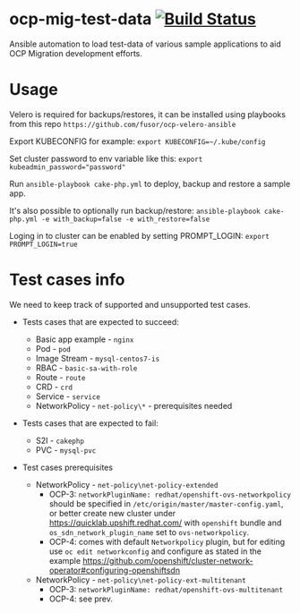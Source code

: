 # ocp-mig-test-data [![Build Status](https://travis-ci.com/fusor/ocp-mig-test-data.svg?branch=master)](https://travis-ci.com/fusor/ocp-mig-test-data)
Ansible automation to load test-data of various sample applications to aid OCP Migration development efforts.

# Usage
Velero is required for backups/restores, it can be installed using playbooks from this repo ```https://github.com/fusor/ocp-velero-ansible```

Export KUBECONFIG for example: ```export KUBECONFIG=~/.kube/config```

Set cluster password to env variable like this:
```export kubeadmin_password="password"```

Run ```ansible-playbook cake-php.yml``` to deploy, backup and restore a sample app.

It's also possible to optionally run backup/restore: ```ansible-playbook cake-php.yml -e with_backup=false -e with_restore=false```

Loging in to cluster can be enabled by setting PROMPT_LOGIN: ```export PROMPT_LOGIN=true```

# Test cases info

We need to keep track of supported and unsupported test cases.

* Tests cases that are expected to succeed:

  - Basic app example -  ```nginx```
  - Pod - ```pod```
  - Image Stream - ```mysql-centos7-is```
  - RBAC - ```basic-sa-with-role```
  - Route - ```route```
  - CRD - ```crd```
  - Service - ```service```
  - NetworkPolicy - ```net-policy\*``` - prerequisites needed

* Tests cases that are expected to fail:

  - S2I - ```cakephp```
  - PVC - ```mysql-pvc```

* Test cases prerequisites

  - NetworkPolicy - ```net-policy\net-policy-extended```
    - OCP-3: ```networkPluginName: redhat/openshift-ovs-networkpolicy``` should be specified in `/etc/origin/master/master-config.yaml`, or better create new cluster under https://quicklab.upshift.redhat.com/ with `openshift` bundle and `os_sdn_network_plugin_name` set to `ovs-networkpolicy`.
    - OCP-4: comes with default `Networkpolicy` plugin, but for editing use `oc edit networkconfig` and configure as stated in the example https://github.com/openshift/cluster-network-operator#configuring-openshiftsdn
  - NetworkPolicy - ```net-policy\net-policy-ext-multitenant```
    - OCP-3: ```networkPluginName: redhat/openshift-ovs-multitenant```
    - OCP-4: see prev.
